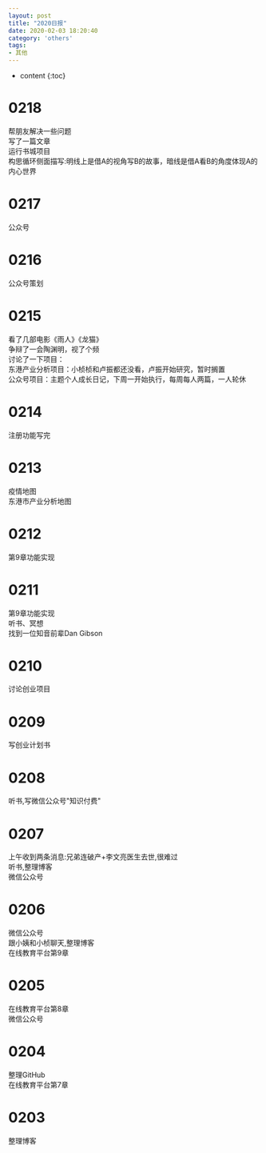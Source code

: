 ```yaml
---
layout: post
title: "2020日报"
date: 2020-02-03 18:20:40
category: 'others'
tags:
- 其他
---
```

* content
{:toc}







# 0218
帮朋友解决一些问题  
写了一篇文章  
运行书城项目  
构思循环侧面描写:明线上是借A的视角写B的故事，暗线是借A看B的角度体现A的内心世界


# 0217
公众号

# 0216
公众号策划  

# 0215
看了几部电影《雨人》《龙猫》  
争辩了一会陶渊明，视了个频  
讨论了一下项目：  
东港产业分析项目：小桢桢和卢振都还没看，卢振开始研究，暂时搁置  
公众号项目：主题个人成长日记，下周一开始执行，每周每人两篇，一人轮休

# 0214
注册功能写完  

# 0213
疫情地图  
东港市产业分析地图  

# 0212
第9章功能实现  

# 0211
第9章功能实现  
听书、冥想  
找到一位知音前辈Dan Gibson  

# 0210
讨论创业项目  

# 0209
写创业计划书

# 0208
听书,写微信公众号"知识付费"

# 0207
上午收到两条消息:兄弟连破产+李文亮医生去世,很难过  
听书,整理博客  
微信公众号

# 0206
微信公众号  
跟小姨和小桢聊天,整理博客  
在线教育平台第9章

# 0205
在线教育平台第8章  
微信公众号

# 0204
整理GitHub  
在线教育平台第7章

# 0203
整理博客






